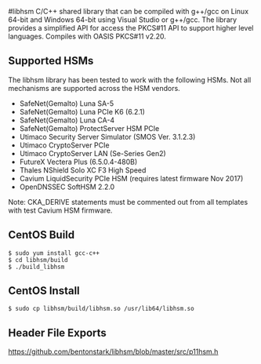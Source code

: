 #libhsm
C/C++ shared library that can be compiled with g++/gcc on Linux 64-bit and Windows 64-bit using Visual Studio or g++/gcc.  The library provides a simplified API for access the PKCS#11 API to support higher level languages.  Compiles with OASIS PKCS#11 v2.20. 

## Supported HSMs
The libhsm library has been tested to work with the following HSMs.  Not all mechanisms are supported across the HSM vendors.
- SafeNet(Gemalto) Luna SA-5
- SafeNet(Gemalto) Luna PCIe K6 (6.2.1)
- SafeNet(Gemalto) Luna CA-4
- SafeNet(Gemalto) ProtectServer HSM PCIe
- Utimaco Security Server Simulator (SMOS Ver. 3.1.2.3)
- Utimaco CryptoServer PCIe
- Utimaco CryptoServer LAN (Se-Series Gen2)
- FutureX Vectera Plus (6.5.0.4-480B)
- Thales NShield Solo XC F3 High Speed 
- Cavium LiquidSecurity PCIe HSM (requires latest firmware Nov 2017)
- OpenDNSSEC SoftHSM 2.2.0
		
Note: CKA_DERIVE statements must be commented out from all templates with test Cavium HSM firmware.		
		
## CentOS Build	
```
$ sudo yum install gcc-c++
$ cd libhsm/build
$ ./build_libhsm
```

## CentOS Install
```
$ sudo cp libhsm/build/libhsm.so /usr/lib64/libhsm.so
```
	
## Header File Exports

https://github.com/bentonstark/libhsm/blob/master/src/p11hsm.h
